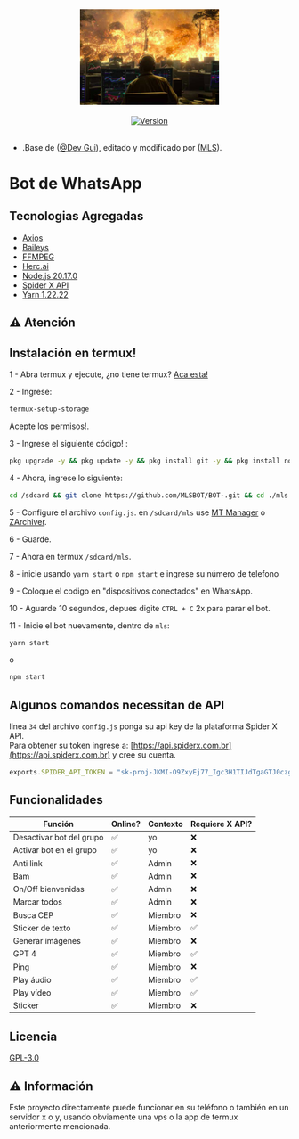 




<div align="center">
    <img src="./assets/images/incendinforme-1.png" width="250">
</div>

<br />

<div align="center">
    <a href="https://github.com/MLSBOT/BOT-.git">
        <img alt="Version" src="https://img.shields.io/badge/Versión-1.0.0-purple">
    </a>
</div>

<br />

- .Base de ([@Dev Gui](https://github.com/guiireal/lite-bot)), editado y modificado por ([MLS](https://api.whatsapp.com/send/?phone=573011038374&text&type=phone_number&app_absent=0&wame_ctl=1)).

# Bot de WhatsApp

## Tecnologias Agregadas 

- [Axios](https://axios-http.com/ptbr/docs/intro)
- [Baileys](https://github.com/WhiskeySockets/Baileys)
- [FFMPEG](https://ffmpeg.org/)
- [Herc.ai](https://www.npmjs.com/package/hercai)
- [Node.js 20.17.0](https://nodejs.org/en)
- [Spider X API](https://api.spiderx.com.br)
- [Yarn 1.22.22](https://yarnpkg.com)

## ⚠ Atención 


## Instalación en termux! <a id="termux-setup"></a>

1 - Abra termux y ejecute, ¿no tiene termux? [Aca esta!](https://www.mediafire.com/file/082otphidepx7aq/Termux_0.119.1_aldebaran_dev.apk)

2 - Ingrese:

```sh
termux-setup-storage
```

Acepte los permisos!.

3 - Ingrese el siguiente código! :

```sh
pkg upgrade -y && pkg update -y && pkg install git -y && pkg install nodejs-lts -y && pkg install ffmpeg -y && npm install -g yarn
```

4 - Ahora, ingrese lo siguiente:

```sh
cd /sdcard && git clone https://github.com/MLSBOT/BOT-.git && cd ./mls
```

5 - Configure el archivo `config.js`. en `/sdcard/mls` use [MT Manager](https://www.mediafire.com/file/y09xgucgygmt1ny/MT_Manager_2.16.7_Dev_Gui.apk/file) o [ZArchiver](https://play.google.com/store/apps/details?id=ru.zdevs.zarchiver&hl=pt_BR).

6 - Guarde.

7 - Ahora en termux `/sdcard/mls`.

8 - inicie usando `yarn start` o `npm start` e ingrese su número de telefono

9 - Coloque el codigo en "dispositivos conectados" en WhatsApp.

10 - Aguarde 10 segundos, depues digite `CTRL + C` 2x para parar el bot.

11 - Inicie el bot nuevamente, dentro de `mls`:
```sh
yarn start
```

o

```sh
npm start
```

## Algunos comandos necessitan de API

linea `34` del archivo `config.js` ponga su api key de la plataforma Spider X API.<br/>
Para obtener su token ingrese a: [https://api.spiderx.com.br](https://api.spiderx.com.br) y cree su cuenta.

```js
exports.SPIDER_API_TOKEN = "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";
```
## Funcionalidades

| Función | Online? | Contexto | Requiere X API?
| ------------ | --- | --- | ---
| Desactivar bot del grupo| ✅ | yo | ❌
| Activar bot en el grupo | ✅ | yo | ❌
| Anti link | ✅ | Admin | ❌
| Bam | ✅ | Admin | ❌
| On/Off bienvenidas | ✅ | Admin | ❌
| Marcar todos | ✅ | Admin | ❌
| Busca CEP | ✅ | Miembro | ❌
| Sticker de texto| ✅ | Miembro | ✅
| Generar imágenes | ✅ | Miembro | ❌
| GPT 4 | ✅ | Miembro | ✅
| Ping | ✅ | Miembro | ❌
| Play áudio | ✅ | Miembro | ✅
| Play vídeo | ✅ | Miembro | ✅
| Sticker | ✅ | Miembro | ❌



## Licencia 

[GPL-3.0](https://vt.tiktok.com/ZS6YPUyQs/)



## ⚠ Información 

Este proyecto directamente puede funcionar en su teléfono o también en un servidor x o y, usando obviamente una vps o la app de termux anteriormente mencionada.
